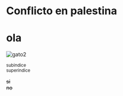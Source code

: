 # Conflicto en palestina

# ola

![gato2](https://i.pinimg.com/564x/b0/a4/c2/b0a4c26777707c9e3121e735faa3b71c.jpg)

<sub>subindice</sub>  
<sup>superindice</sup>

~~si~~  
~~no~~  

